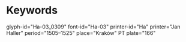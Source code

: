 # Keywords
glyph-id="Ha-03_0309"
font-id="Ha-03"
printer-id="Ha"
printer="Jan Haller"
period="1505–1525"
place="Kraków"
PT plate="166"
